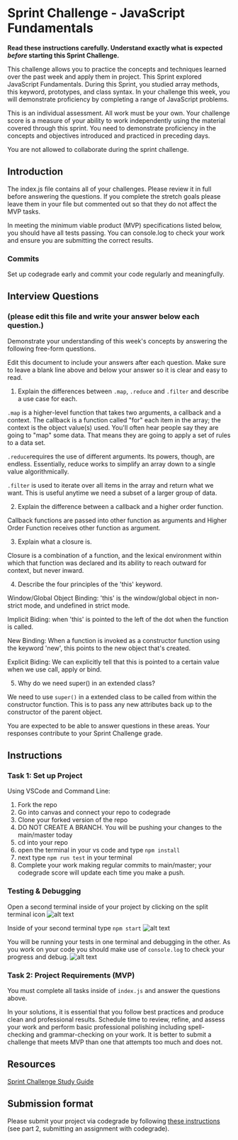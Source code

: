 # Sprint Challenge - JavaScript Fundamentals

**Read these instructions carefully. Understand exactly what is expected _before_ starting this Sprint Challenge.**

This challenge allows you to practice the concepts and techniques learned over the past week and apply them in project. This Sprint explored JavaScript Fundamentals. During this Sprint, you studied array methods, this keyword, prototypes, and class syntax. In your challenge this week, you will demonstrate proficiency by completing a range of JavaScript problems.

This is an individual assessment. All work must be your own. Your challenge score is a measure of your ability to work independently using the material covered through this sprint. You need to demonstrate proficiency in the concepts and objectives introduced and practiced in preceding days.

You are not allowed to collaborate during the sprint challenge.

## Introduction

The index.js file contains all of your challenges. Please review it in full before answering the questions. If you complete the stretch goals please leave them in your file but commented out so that they do not affect the MVP tasks.

In meeting the minimum viable product (MVP) specifications listed below, you should have all tests passing. You can console.log to check your work and ensure you are submitting the correct results.

### Commits

Set up codegrade early and commit your code regularly and meaningfully.

## Interview Questions

### (please edit this file and write your answer below each question.)

Demonstrate your understanding of this week's concepts by answering the following free-form questions.

Edit this document to include your answers after each question. Make sure to leave a blank line above and below your answer so it is clear and easy to read.

1. Explain the differences between `.map`, `.reduce` and `.filter` and describe a use case for each.

`.map` is a higher-level function that takes two arguments, a callback and a context. The callback is a function called "for" each item in the array; the context is the object value(s) used. You'll often hear people say they are going to "map" some data. That means they are going to apply a set of rules to a data set.

`.reduce`requires the use of different arguments. Its powers, though, are endless. Essentially, reduce works to simplify an array down to a single value algorithmically.

`.filter` is used to iterate over all items in the array and return what we want. This is useful anytime we need a subset of a larger group of data.

2. Explain the difference between a callback and a higher order function.

Callback functions are passed into other function as arguments and Higher Order Function receives other function as argument.

3. Explain what a closure is.

Closure is a combination of a function, and the lexical environment within which that function was declared and its ability to reach outward for context, but never inward.

4. Describe the four principles of the 'this' keyword.

Window/Global Object Binding: 'this' is the window/global object in non-strict mode, and undefined in strict mode.

Implicit Biding: when 'this' is pointed to the left of the dot when the function is called.

New Binding: When a function is invoked as a constructor function using the keyword 'new', this points to the new object that's created.

Explicit Biding: We can explicitly tell that this is pointed to a certain value when we use call, apply or bind.

5. Why do we need super() in an extended class?

We need to use `super()` in a extended class to be called from within the constructor function. This is to pass any new attributes back up to the constructor of the parent object.

You are expected to be able to answer questions in these areas. Your responses contribute to your Sprint Challenge grade.

## Instructions

### Task 1: Set up Project

Using VSCode and Command Line:

1. Fork the repo
2. Go into canvas and connect your repo to codegrade
3. Clone your forked version of the repo
4. DO NOT CREATE A BRANCH. You will be pushing your changes to the main/master today
5. cd into your repo
6. open the terminal in your vs code and type `npm install`
7. next type `npm run test` in your terminal
8. Complete your work making regular commits to main/master; your codegrade score will update each time you make a push.

### Testing & Debugging

Open a second terminal inside of your project by clicking on the split terminal icon
![alt text](assets/split_terminal.png "Split Terminal")

Inside of your second terminal type `npm start`
![alt text](assets/npm_start.png "type npm start")

You will be running your tests in one terminal and debugging in the other. As you work on your code you should make use of `console.log` to check your progress and debug.
![alt text](assets/tests_debug_terminal_final.png "your terminal should look like this")

### Task 2: Project Requirements (MVP)

You must complete all tasks inside of `index.js` and answer the questions above.

In your solutions, it is essential that you follow best practices and produce clean and professional results. Schedule time to review, refine, and assess your work and perform basic professional polishing including spell-checking and grammar-checking on your work. It is better to submit a challenge that meets MVP than one that attempts too much and does not.

## Resources

[Sprint Challenge Study Guide](https://www.notion.so/bloomtech/Unit-1-Sprint-3-Study-Guide-033a9a00659a4ef98c12eb97e49a6110)

## Submission format

Please submit your project via codegrade by following [these instructions](https://bloomtech.notion.site/bloomtech/BloomTech-Git-Flow-Step-by-step-269f68ae3bf64eb689a8328715a179f9) (see part 2, submitting an assignment with codegrade).
